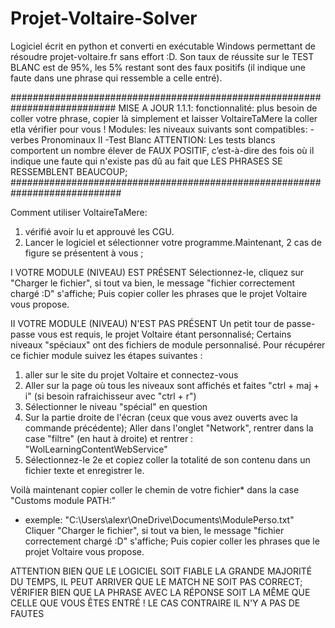 # Projet-Voltaire-Solver
Logiciel écrit en python et converti en exécutable Windows permettant de résoudre projet-voltaire.fr sans effort :D. 
Son taux de réussite sur le TEST BLANC est de 95%, les 5% restant sont des faux positifs (il indique une faute dans une phrase qui ressemble a celle entré).

###########################################################################
MISE A JOUR 1.1.1:
fonctionnalité: plus besoin de coller votre phrase, copier là simplement et laisser VoltaireTaMere la coller etla vérifier pour vous !
Modules: les niveaux suivants sont compatibles:
-verbes Pronominaux II
-Test Blanc
ATTENTION: Les tests blancs comportent un nombre élever de FAUX POSITIF, 
c’est-à-dire des fois où il indique une faute qui n'existe pas dû au fait que LES PHRASES SE RESSEMBLENT BEAUCOUP;
############################################################################

Comment utiliser VoltaireTaMere:
1) vérifié avoir lu et approuvé les CGU.
2) Lancer le logiciel et sélectionner votre programme.Maintenant, 
2 cas de figure se présentent à vous ;

I VOTRE MODULE (NIVEAU) EST PRÉSENT
Sélectionnez-le, cliquez sur "Charger le fichier", si tout va bien, le message "fichier correctement chargé :D" s'affiche;
Puis copier coller les phrases que le projet Voltaire vous propose.

II VOTRE MODULE (NIVEAU) N'EST PAS PRÉSENT
Un petit tour de passe-passe vous est requis, le projet Voltaire étant personnalisé;
Certains niveaux "spéciaux" ont des fichiers de module personnalisé.
Pour récupérer ce fichier module suivez les étapes suivantes :
1) aller sur le site du projet Voltaire et connectez-vous
2) Aller sur la page où tous les niveaux sont affichés et faites "ctrl + maj + i" (si besoin rafraichisseur avec "ctrl + r")
3) Sélectionner le niveau "spécial" en question
4) Sur la partie droite de l'écran (ceux que vous avez ouverts avec la commande précédente);
Aller dans l'onglet "Network", rentrer dans la case "filtre" (en haut à droite) et rentrer : "WolLearningContentWebService"
5) Sélectionnez-le 2e et copiez coller la totalité de son contenu dans un fichier texte et enregistrer le.

Voilà maintenant copier coller le chemin de votre fichier* dans la case "Customs module PATH:"
* exemple: "C:\Users\alexr\OneDrive\Documents\ModulePerso.txt"
Cliquer "Charger le fichier", si tout va bien, le message "fichier correctement chargé :D" s'affiche;
Puis copier coller les phrases que le projet Voltaire vous propose.

ATTENTION BIEN QUE LE LOGICIEL SOIT FIABLE LA GRANDE MAJORITÉ DU TEMPS, IL PEUT ARRIVER QUE LE MATCH NE SOIT PAS CORRECT;
VÉRIFIER BIEN QUE LA PHRASE AVEC LA RÉPONSE SOIT LA MÊME QUE CELLE QUE VOUS ÊTES ENTRÉ ! LE CAS CONTRAIRE IL N'Y A PAS
DE FAUTES
